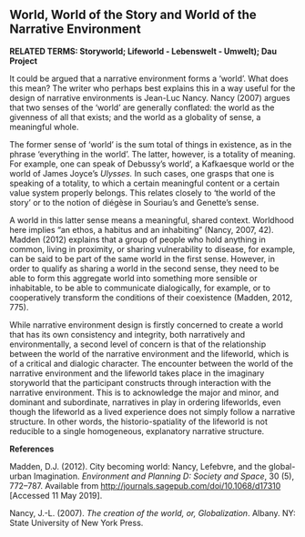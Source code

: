 ## World, World of the Story and World of the Narrative Environment

**RELATED TERMS: Storyworld; Lifeworld - Lebenswelt - Umwelt); Dau Project**

It could be argued that a narrative environment forms a ‘world’. What does this mean? The writer who perhaps best explains this in a way useful for the design of narrative environments is Jean-Luc Nancy. Nancy (2007) argues that two senses of the ‘world’ are generally conflated: the world as the givenness of all that exists; and the world as a globality of sense, a meaningful whole.

The former sense of ‘world’ is the sum total of things in existence, as in the phrase ‘everything in the world’. The latter, however, is a totality of meaning. For example, one can speak of Debussy’s world’, a Kafkaesque world or the world of James Joyce’s _Ulysses._ In such cases, one grasps that one is speaking of a totality, to which a certain meaningful content or a certain value system properly belongs. This relates closely to ‘the world of the story’ or to the notion of diégèse in Souriau’s and Genette’s sense.

A world in this latter sense means a meaningful, shared context. Worldhood here implies “an ethos, a habitus and an inhabiting” (Nancy, 2007, 42). Madden (2012) explains that a group of people who hold anything in common, living in proximity, or sharing vulnerability to disease, for example, can be said to be part of the same world in the first sense. However, in order to qualify as sharing a world in the second sense, they need to be able to form this aggregate world into something more sensible or inhabitable, to be able to communicate dialogically, for example, or to cooperatively transform the conditions of their coexistence (Madden, 2012, 775).

While narrative environment design is firstly concerned to create a world that has its own consistency and integrity, both narratively and environmentally, a second level of concern is that of the relationship between the world of the narrative environment and the lifeworld, which is of a critical and dialogic character. The encounter between the world of the narrative environment and the lifeworld takes place in the imaginary storyworld that the participant constructs through interaction with the narrative environment. This is to acknowledge the major and minor, and dominant and subordinate, narratives in play in ordering lifeworlds, even though the lifeworld as a lived experience does not simply follow a narrative structure. In other words, the historio-spatiality of the lifeworld is not reducible to a single homogeneous, explanatory narrative structure.

**References**

Madden, D.J. (2012). City becoming world: Nancy, Lefebvre, and the global-urban Imagination. _Environment and Planning D: Society and Space_, 30 (5), 772–787\. Available from http://journals.sagepub.com/doi/10.1068/d17310 [Accessed 11 May 2019].

Nancy, J.-L. (2007). _The creation of the world, or, Globalization_. Albany. NY: State University of New York Press.

